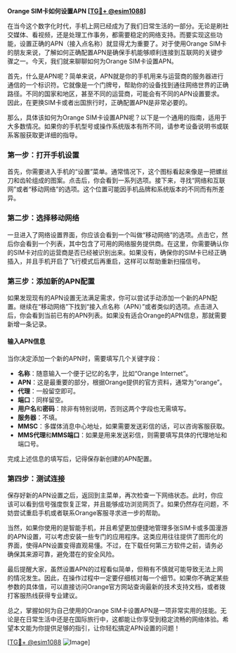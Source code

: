 **Orange SIM卡如何设置APN [[TG💪+ @esim1088](https://t.me/s/esim1088)]**

在当今这个数字化时代，手机上网已经成为了我们日常生活的一部分。无论是刷社交媒体、看视频，还是处理工作事务，都需要稳定的网络支持。而要实现这些功能，设置正确的APN（接入点名称）就显得尤为重要了。对于使用Orange SIM卡的朋友来说，了解如何正确配置APN是确保手机能够顺利连接到互联网的关键步骤之一。今天，我们就来聊聊如何为Orange SIM卡设置APN。

首先，什么是APN呢？简单来说，APN就是你的手机用来与运营商的服务器进行通信的一个标识符。它就像是一个门牌号，帮助你的设备找到通往网络世界的正确路径。不同的国家和地区，甚至不同的运营商，可能会有不同的APN设置要求。因此，在更换SIM卡或者出国旅行时，正确配置APN是非常必要的。

那么，具体该如何为Orange SIM卡设置APN呢？以下是一个通用的指南，适用于大多数情况。如果你的手机型号或操作系统版本有所不同，请参考设备说明书或联系客服获取更详细的指导。

### 第一步：打开手机设置

首先，你需要进入手机的“设置”菜单。通常情况下，这个图标看起来像是一把螺丝刀和齿轮组成的图案。点击后，你会看到一系列选项。接下来，寻找“网络和互联网”或者“移动网络”的选项。这个位置可能因手机品牌和系统版本的不同而有所差异。

### 第二步：选择移动网络

一旦进入了网络设置界面，你应该会看到一个叫做“移动网络”的选项。点击它，然后你会看到一个列表，其中包含了可用的网络服务提供商。在这里，你需要确认你的SIM卡对应的运营商是否已经被识别出来。如果没有，确保你的SIM卡已经正确插入，并且手机开启了飞行模式后再重启，这样可以帮助重新扫描信号。

### 第三步：添加新的APN配置

如果发现现有的APN设置无法满足需求，你可以尝试手动添加一个新的APN配置。继续在“移动网络”下找到“接入点名称（APN）”或者类似的选项。点击进入后，你会看到当前已有的APN列表。如果没有适合Orange的APN信息，那就需要新增一条记录。

#### 输入APN信息

当你决定添加一个新的APN时，需要填写几个关键字段：

- **名称**：随意输入一个便于记忆的名字，比如“Orange Internet”。
- **APN**：这是最重要的部分，根据Orange提供的官方资料，通常为“orange”。
- **代理**：一般留空即可。
- **端口**：同样留空。
- **用户名**和**密码**：除非有特别说明，否则这两个字段也无需填写。
- **服务器**：不填。
- **MMSC**：多媒体消息中心地址，如果需要发送彩信的话，可以咨询客服获取。
- **MMS代理**和**MMS端口**：如果是用来发送彩信，则需要填写具体的代理地址和端口号。

完成上述信息的填写后，记得保存新创建的APN配置。

### 第四步：测试连接

保存好新的APN设置之后，返回到主菜单，再次检查一下网络状态。此时，你应该可以看到信号强度恢复正常，并且能够成功浏览网页了。如果仍然存在问题，不妨尝试重启手机或者联系Orange客服寻求进一步的帮助。

当然，如果你使用的是智能手机，并且希望更加便捷地管理多张SIM卡或多国漫游的APN设置，可以考虑安装一些专门的应用程序。这类应用往往提供了图形化的界面，使得APN设置变得直观易懂。不过，在下载任何第三方软件之前，请务必确保其来源可靠，避免潜在的安全风险。

最后提醒大家，虽然设置APN的过程看似简单，但稍有不慎就可能导致无法上网的情况发生。因此，在操作过程中一定要仔细核对每一个细节。如果你不确定某些参数的具体值，可以直接访问Orange官方网站查询最新的技术支持文档，或者拨打客服热线获得专业建议。

总之，掌握如何为自己使用的Orange SIM卡设置APN是一项非常实用的技能。无论是在日常生活中还是在国际旅行中，这都能让你享受到稳定流畅的网络体验。希望本文能为你提供足够的指引，让你轻松搞定APN设置的问题！

[[TG💪+ @esim1088](https://t.me/s/esim1088) ![Image](https://i.postimg.cc/4NQfJmqS/Snipaste-2025-05-13-00-14-12.png)]